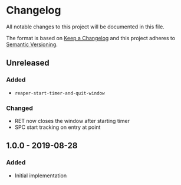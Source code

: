 # Changelog
All notable changes to this project will be documented in this file.

The format is based on [Keep a Changelog](http://keepachangelog.com/en/1.0.0/)
and this project adheres to [Semantic Versioning](http://semver.org/spec/v2.0.0.html).

## Unreleased
### Added
- `reaper-start-timer-and-quit-window`

### Changed
- RET now closes the window after starting timer
- SPC start tracking on entry at point

## 1.0.0 - 2019-08-28
### Added
- Initial implementation
